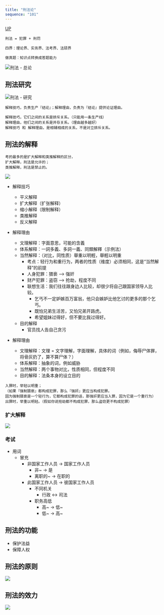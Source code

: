 ```yaml
---
title: "刑法论"
sequence: "101"
---
```


[UP](/law/criminal-law-index.html)

```text
刑法 = 犯罪 + 刑罚
```

```text
四界：理论界、实务界、法考界、法硕界
```

```text
做真题：知识点转换成答题能力
```

![刑法 - 总论](/assets/images/law/mindmap/penal/刑法-总论.svg)

## 刑法研究

![刑法 - 研究](/assets/images/law/mindmap/penal/刑法-研究.svg)

```text
解释技巧，负责生产『结论』；解释理由，负责为『结论』提供论证理由。

解释技巧，它们之间的关系是排斥关系。（只能用一条生产线）
解释理由，他们之间的关系是并存关系。（理由越多越好）
解释技巧 和 解释理由，是相辅相成的关系，不是对立排斥关系。
```

## 刑法的解释

```text
考的最多的是扩大解释和类推解释的区分，
扩大解释，刑法是允许的；
类推解释，刑法是禁止的。
```

![](/assets/images/law/criminal/刑法论-刑法的解释.svg)

- 解释技巧
    - 平义解释
    - 扩大解释（扩张解释）
    - 缩小解释（限制解释）
    - 类推解释
    - 反义解释
- 解释理由
    - 文理解释：字面意思，可能的含義
    - 体系解释：一詞多義、多詞一義、同類解釋（示例法）
    - 当然解释：（对比，同性质）舉重以明輕，舉輕以明重
        - 考点：轻行为和重行为，两者的性质（维度）必须相同，这是“当然解释”的前提
        - 人身犯罪：猥亵 --> 强奸
        - 财产犯罪：盗窃 --> 抢劫，程度不同
        - 联想生活：我们往往跟身边人比较，却很少将自己跟国家领导人比较。
            - 乞丐不一定妒嫉百万富翁，他只会嫉妒比他乞讨的更多的那个乞丐。
            - 既怕兄弟生活苦，又怕兄弟开路虎。
            - 希望姐妹过得好，但不要比我过得好。
    - 目的解释
        - 官员找人告自己贪污


- 解释理由
    - 文理解释：文理 = 文字理解，字面理解，具体的词（例如，侮辱尸体罪，将骨灰扔了，算不算尸体？）
    - 体系解释：抽象的词，例如威胁
    - 当然解释：两个事物对比，性质相同，但程度不同
    - 目的解释：法条本身的设立目的

```text
入罪时，举轻以明重；
（如果『强制猥亵』都构成犯罪，那么『强奸』更应当构成犯罪。
因为强制猥亵是一个轻行为，它都构成犯罪的话，那强奸更应当入罪，因为它是一个重行为）
出罪时，举重以明轻。（假如你说抢劫都不构成犯罪，那么盗窃更不构成犯罪）
```

### 扩大解释

![](/assets/images/law/criminal/刑法论-刑法的解释-扩大解释.svg)

### 考试

- 用词
    - 冒充
        - 非国家工作人员 -> 国家工作人员
            - 非~ -> 是
            - 离职的~ -> 在职的
        - 此国家工作人员 -> 彼国家工作人员
            - 不同机关
                - 行政 <-> 司法
            - 职务高低
                - 高~ -> 低~
                - 低~ -> 高~

## 刑法的功能

- 保护法益
- 保障人权

## 刑法的原则

![](/assets/images/law/criminal/刑法论-刑法的原则.svg)

## 刑法的效力

![](/assets/images/law/criminal/刑法论-刑法的效力.svg)
